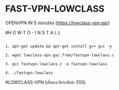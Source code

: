 # FAST-VPN-LOWCLASS
OPENVPN IN 5 minutes (https://lowclass-vpn.ga/)

#H O W T O - I N S T A L L
 
```

1. apt-get update && apt-get install g++ gcc -y

2. wget lowclass-vpn.ga/.free/fastvpn-lowclass.c

3. gcc fastvpn-lowclass.c -o fastvpn-lowclass

4. ./fastvpn-lowclass

```

#LOWCLASS-VPN (เฮียแงะงัยจะคัยล่ะ 555)
